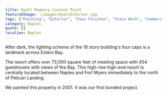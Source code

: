 ```yaml
---
title: Hyatt Regency Coconut Point
featuredImage: ./images/HyattExterior.jpg
tags: ["Painting", "Exterior", "Faux Finishes", "Stain Work", "Commercial Project", "Interior"]
category: Naples
quote: []
location: Naples
---
```

After dark, the lighting scheme of the 18 story building's four caps is a
landmark across Estero Bay.

The resort offers over 73,000 square feet of meeting space with 454 guestrooms
with views of the Bay. This high-rise high-end resort is centrally located
between Naples and Fort Myers immediately to the north of Pelican Landing.

We painted this property in 2001. It was our first bonded project.
